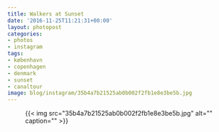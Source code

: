 ```yaml
---
title: Walkers at Sunset
date: '2016-11-25T11:21:31+00:00'
layout: photopost
categories:
- photos
- instagram
tags:
- københavn
- copenhagen
- denmark
- sunset
- canaltour
image: blog/instagram/35b4a7b21525ab0b002f2fb1e8e3be5b.jpg
---
```


<figure class="photo photo--square">
  {{< img src="35b4a7b21525ab0b002f2fb1e8e3be5b.jpg" alt="" caption="" >}}

</figure>



